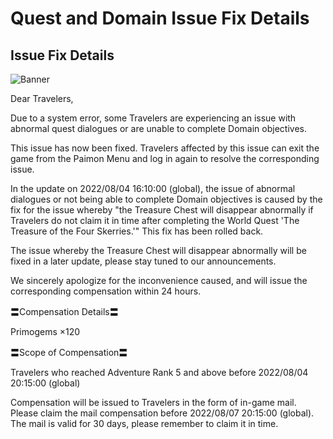 # Quest and Domain Issue Fix Details
## Issue Fix Details
![Banner](https://sdk.hoyoverse.com/upload/announcement/2021/06/25/8e60989f6665a150a0e7020459098b25_9055589054387777697.jpg)

Dear Travelers,

Due to a system error, some Travelers are experiencing an issue with abnormal quest dialogues or are unable to complete Domain objectives.

This issue has now been fixed. Travelers affected by this issue can exit the game from the Paimon Menu and log in again to resolve the corresponding issue.

In the update on 2022/08/04 16:10:00 (global), the issue of abnormal dialogues or not being able to complete Domain objectives is caused by the fix for the issue whereby "the Treasure Chest will disappear abnormally if Travelers do not claim it in time after completing the World Quest 'The Treasure of the Four Skerries.'" This fix has been rolled back.

The issue whereby the Treasure Chest will disappear abnormally will be fixed in a later update, please stay tuned to our announcements.

We sincerely apologize for the inconvenience caused, and will issue the corresponding compensation within 24 hours.

〓Compensation Details〓

Primogems ×120

〓Scope of Compensation〓

Travelers who reached Adventure Rank 5 and above before 2022/08/04 20:15:00 (global)

Compensation will be issued to Travelers in the form of in-game mail. Please claim the mail compensation before 2022/08/07 20:15:00 (global). The mail is valid for 30 days, please remember to claim it in time.
